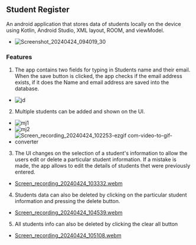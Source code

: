 ## Student Register
An android application that stores data of students locally on the device using Kotlin, Android Studio, XML layout, ROOM, and viewModel.
- ![Screenshot_20240424_094019_30](https://github.com/Oluwadhara/Student-Register/assets/99046185/ac3db1a7-1ba9-41de-ac7a-b53ab214c31f)
### Features
1. The app contains two fields for typing in Students name and their email. When the save button is clicked, the app checks if the email address exists, if it does the Name and email address are saved into the database.
- ![jd](https://github.com/Oluwadhara/Student-Register/assets/99046185/8dcd3b52-e1ad-45bc-97fa-1766029658d1)
2. Multiple students can be added and shown on the UI.
- ![mj1](https://github.com/Oluwadhara/Student-Register/assets/99046185/4bb84a2f-1c11-439b-aef2-b12c8665c169)
- ![mj2](https://github.com/Oluwadhara/Student-Register/assets/99046185/b349ed17-2836-46df-b9be-6dcf422e3889)
- ![Screen_recording_20240424_102253-ezgif com-video-to-gif-converter](https://github.com/Oluwadhara/Student-Register/assets/99046185/3713a179-c92e-4216-9e5a-bcdc02ab8eed)
3. The UI changes on the selection of a student's information to allow the users edit or delete a particular student information. If a mistake is made, the app allows to edit the details of students thet were previously entered.
- [Screen_recording_20240424_103332.webm](https://github.com/Oluwadhara/Student-Register/assets/99046185/ab6d9595-d337-4553-b73b-b279e1848234)
4. Students data can also be deleted by clicking on the particular student information and pressing the delete button.
- [Screen_recording_20240424_104539.webm](https://github.com/Oluwadhara/Student-Register/assets/99046185/d49aa9df-4d80-4f27-8fd4-775cf955365d)
5. All students info can also be deleted by clicking the clear all button
- [Screen_recording_20240424_105108.webm](https://github.com/Oluwadhara/Student-Register/assets/99046185/3c277563-8336-49b0-b3db-e74248af7b80)
